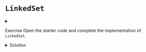 # `LinkedSet`

<div id="outcomes"><details><summary></summary>

* Implement the core operations of Set efficiently (linked base).

</details></div>

<span class="tag">Exercise</span> Open the starter code and complete the implementation of `LinkedSet`. 

<details class="solution" data-release="Oct 9, 2023 17:00:00">
<summary>Solution</summary>

Please check the posted solution. 

</details>
